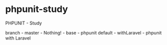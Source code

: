# phpunit-study
PHPUNIT - Study

branch - master - Nothing!
       - base - phpunit default
       - withLaravel - phpunit with Laravel
       
